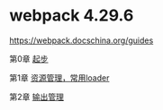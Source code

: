 # webpack 4.29.6

<https://webpack.docschina.org/guides>

第0章 [起步](https://github.com/melunar/webpack__4.29.6/blob/master/00__getting_started/note.md)

第1章 [资源管理，常用loader](https://github.com/melunar/webpack__4.29.6/blob/master/01__asset_management/note.md)  

第2章 [输出管理](https://github.com/melunar/webpack__4.29.6/blob/master/02__output-management/note.md)